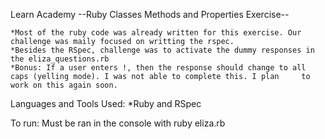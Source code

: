 Learn Academy --Ruby Classes Methods and Properties Exercise--

    *Most of the ruby code was already written for this exercise. Our challenge was maily focused on writting the rspec. 
    *Besides the RSpec, challenge was to activate the dummy responses in the eliza_questions.rb
    *Bonus: If a user enters !, then the response should change to all caps (yelling mode). I was not able to complete this. I plan     to work on this again soon.


Languages and Tools Used:
    *Ruby and RSpec
    
To run: Must be ran in the console with ruby eliza.rb